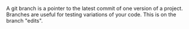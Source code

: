 A git branch is a pointer to the latest commit of one version of a project. Branches are useful for testing variations of your code. This is on the branch "edits".